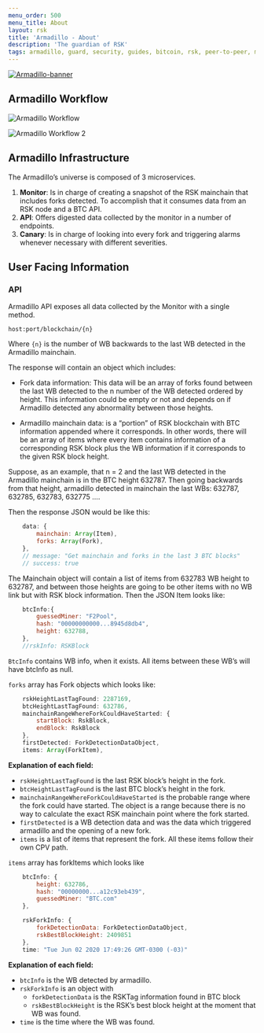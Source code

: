 ```yaml
---
menu_order: 500
menu_title: About
layout: rsk
title: 'Armadillo - About'
description: 'The guardian of RSK'
tags: armadillo, guard, security, guides, bitcoin, rsk, peer-to-peer, merged-mining, blockchain
---
```


[![Armadillo-banner](/assets/img/guides/armadillo/armadillo.png)](/guides/armadillo/)

## Armadillo Workflow

![Armadillo Workflow](/assets/img/guides/armadillo/armadillo-workflow.png)

![Armadillo Workflow 2](/assets/img/guides/armadillo/armadillo-workflow-1.png)

## Armadillo Infrastructure

The Armadillo’s universe is composed of 3 microservices.
1. **Monitor**: Is in charge of creating a snapshot of the RSK mainchain that includes forks detected. To accomplish that it consumes data from an RSK node and a BTC API.
2. **API**: Offers digested data collected by the monitor in a number of endpoints.
3. **Canary**: Is in charge of looking into every fork and triggering alarms whenever necessary with different severities.

## User Facing Information

### API

Armadillo API exposes all data collected by the Monitor with a single method.

```shell
host:port/blockchain/{n}
```

Where `{n}` is the number of WB backwards to the last WB detected in the Armadillo mainchain.

The response will contain an object which includes:

- Fork data information: This data will be an array of forks found between the last WB detected to the n number of the WB detected ordered by height.
This information could be empty or not and depends on if Armadillo detected any abnormality between those heights.

- Armadillo mainchain data: is a “portion” of RSK blockchain with BTC information appended where it corresponds.
In other words, there will be an array of items where every item contains information of a corresponding RSK block plus the WB information if it corresponds to the given RSK block height.

Suppose, as an example, that n = 2 and the last WB detected in the Armadillo mainchain is in the BTC height 632787.
Then going backwards from that height,
armadillo detected in mainchain the last WBs: 632787, 632785, 632783, 632775 ….

Then the response JSON would be like this:

```js
    data: {
        mainchain: Array(Item),
        forks: Array(Fork),
    },
    // message: "Get mainchain and forks in the last 3 BTC blocks"
    // success: true
```

The Mainchain object will contain a list of items from 632783 WB height to 632787,
and between those heights are going to be other items with no WB link but with RSK block information.
Then the JSON Item looks like:

```js
    btcInfo:{
        guessedMiner: "F2Pool",
        hash: "00000000000...8945d8db4",
        height: 632788,
    },
    //rskInfo: RSKBlock
```

`BtcInfo` contains WB info, when it exists.
All items between these WB’s will have btcInfo  as null.

`forks` array has Fork objects which looks like:

```js
    rskHeightLastTagFound: 2287169,
    btcHeightLastTagFound: 632786,
    mainchainRangeWhereForkCouldHaveStarted: {
        startBlock: RskBlock,
        endBlock: RskBlock
    },
    firstDetected: ForkDetectionDataObject,
    items: Array(ForkItem),
```

**Explanation of each field:**

- `rskHeightLastTagFound` is the last RSK block’s height in the fork.
- `btcHeightLastTagFound` is the last BTC block’s height in the fork.
- `mainchainRangeWhereForkCouldHaveStarted` is the probable range where the fork could have started. The object is a range because there is no way to calculate the exact RSK mainchain point where the fork started.
- `firstDetected` is a WB detection data and was the data which triggered armadillo and the opening of a new fork.
- `items` is a list of items that represent the fork. All these items follow their own CPV path.

`items` array has forkItems which looks like

```js
    btcInfo: {
        height: 632786,
        hash: "00000000...a12c93eb439",
        guessedMiner: "BTC.com"
    },

    rskForkInfo: {
        forkDetectionData: ForkDetectionDataObject,
        rskBestBlockHeight: 2409851
    },
    time: "Tue Jun 02 2020 17:49:26 GMT-0300 (-03)"
```

**Explanation of each field:**
- `btcInfo` is the WB detected by armadillo.
- `rskForkInfo` is an object with
    -  `forkDetectionData` is the RSKTag information found in BTC block
    - `rskBestBlockHeight` is the RSK’s best block height at the moment that WB was found.
- `time` is the time where the WB was found.
